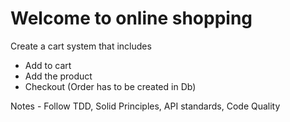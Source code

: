 # Welcome to online shopping 

Create a cart system that includes
- Add to cart
- Add the product
- Checkout (Order has to be created in Db)

Notes - Follow TDD, Solid Principles, API standards, Code Quality

